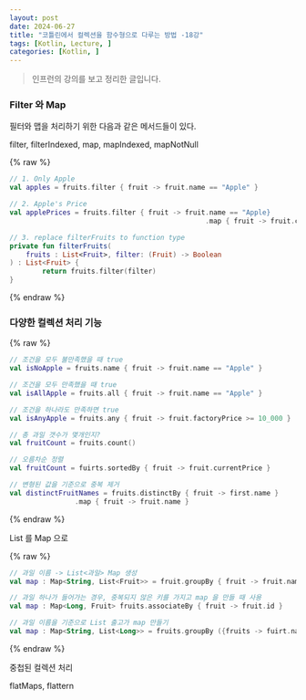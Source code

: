 ```yaml
---
layout: post
date: 2024-06-27
title: "코틀린에서 컬렉션을 함수형으로 다루는 방법 -18강"
tags: [Kotlin, Lecture, ]
categories: [Kotlin, ]
---
```



> 인프런의 강의를 보고 정리한 글입니다. 



### Filter 와 Map


필터와 맵을 처리하기 위한 다음과 같은 메서드들이 있다. 


filter, filterIndexed, map, mapIndexed, mapNotNull



{% raw %}
```kotlin
// 1. Only Apple
val apples = fruits.filter { fruit -> fruit.name == "Apple" }

// 2. Apple's Price
val applePrices = fruits.filter { fruit -> fruit.name == "Apple}
												.map { fruit -> fruit.currentPrice }

// 3. replace filterFruits to function type
private fun filterFruits(
	fruits : List<Fruit>, filter: (Fruit) -> Boolean
) : List<Fruit> {
		return fruits.filter(filter)
}
```
{% endraw %}




### 다양한 컬렉션 처리 기능



{% raw %}
```kotlin
// 조건을 모두 불만족했을 때 true
val isNoApple = fruits.name { fruit -> fruit.name == "Apple" }

// 조건을 모두 만족했을 때 true
val isAllApple = fruits.all { fruit -> fruit.name == "Apple" }

// 조건을 하나라도 만족하면 true
val isAnyApple = fruits.any { fruit -> fruit.factoryPrice >= 10_000 } 

// 총 과일 갯수가 몇개인지? 
val fruitCount = fruits.count()

// 오름차순 정렬
val fruitCount = fuirts.sortedBy { fruit -> fruit.currentPrice }

// 변형된 값을 기준으로 중복 제거
val distinctFruitNames = fruits.distinctBy { fruit -> first.name }
				.map { fruit -> fruit.name }
```
{% endraw %}



List 를 Map 으로 



{% raw %}
```kotlin
// 과일 이름 -> List<과일> Map 생성
val map : Map<String, List<Fruit>> = fruit.groupBy { fruit -> fruit.name } 

// 과일 하나가 들어가는 경우, 중복되지 않은 키를 가지고 map 을 만들 때 사용
val map : Map<Long, Fruit> fruits.associateBy { fruit -> fruit.id } 

// 과일 이름을 기준으로 List 출고가 map 만들기
val map : Map<String, List<Long>> = fruits.groupBy ({fruits -> fuirt.name}, { fruit -> fruit.factoryPrice })
```
{% endraw %}



중첩된 컬렉션  처리 


flatMaps, flattern

